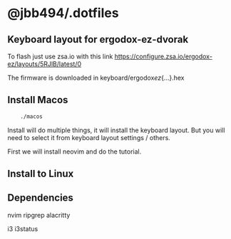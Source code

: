 # @jbb494/.dotfiles

## Keyboard layout for ergodox-ez-dvorak

To flash just use zsa.io with this link
https://configure.zsa.io/ergodox-ez/layouts/5RJlB/latest/0

The firmware is downloaded in keyboard/ergodox*ez*{...}.hex

## Install Macos

```sh
    ./macos
```

Install will do multiple things, it will install the keyboard layout.
But you will need to select it from keyboard layout settings / others.

First we will install neovim and do the tutorial.

## Install to Linux

## Dependencies

nvim
ripgrep
alacritty

i3
i3status
